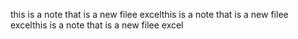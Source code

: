 
this is a note
that is a new filee excelthis is a note
that is a new filee excelthis is a note
that is a new filee excel
